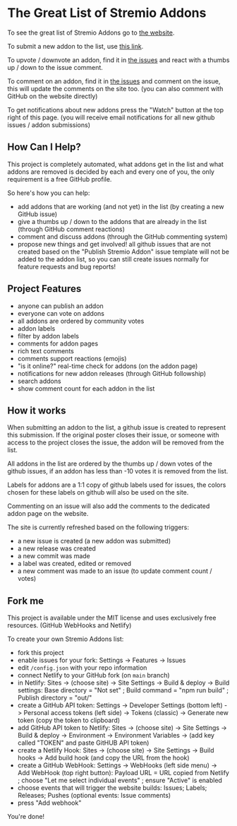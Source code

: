 # The Great List of Stremio Addons

To see the great list of Stremio Addons go to [the website](https://stremio-addons.netlify.app/).

To submit a new addon to the list, use [this link](https://github.com/danamag/stremio-addons-list/issues/new?assignees=&labels=misc&template=submit-addon.yaml&title=Addon+Name).

To upvote / downvote an addon, find it in [the issues](https://github.com/danamag/stremio-addons-list/issues) and react with a thumbs up / down to the issue comment.

To comment on an addon, find it in [the issues](https://github.com/danamag/stremio-addons-list/issues) and comment on the issue, this will update the comments on the site too. (you can also comment with GitHub on the website directly)

To get notifications about new addons press the "Watch" button at the top right of this page. (you will receive email notifications for all new github issues / addon submissions)


## How Can I Help?

This project is completely automated, what addons get in the list and what addons are removed is decided by each and every one of you, the only requirement is a free GitHub profile.

So here's how you can help:
- add addons that are working (and not yet) in the list (by creating a new GitHub issue)
- give a thumbs up / down to the addons that are already in the list (through GitHub comment reactions)
- comment and discuss addons (through the GitHub commenting system)
- propose new things and get involved! all github issues that are not created based on the "Publish Stremio Addon" issue template will not be added to the addon list, so you can still create issues normally for feature requests and bug reports!


## Project Features

- anyone can publish an addon
- everyone can vote on addons
- all addons are ordered by community votes
- addon labels
- filter by addon labels
- comments for addon pages
- rich text comments
- comments support reactions (emojis)
- "is it online?" real-time check for addons (on the addon page)
- notifications for new addon releases (through GitHub followship)
- search addons
- show comment count for each addon in the list


## How it works

When submitting an addon to the list, a github issue is created to represent this submission. If the original poster closes their issue, or someone with access to the project closes the issue, the addon will be removed from the list.

All addons in the list are ordered by the thumbs up / down votes of the github issues, if an addon has less than -10 votes it is removed from the list.

Labels for addons are a 1:1 copy of github labels used for issues, the colors chosen for these labels on github will also be used on the site.

Commenting on an issue will also add the comments to the dedicated addon page on the website.

The site is currently refreshed based on the following triggers:
- a new issue is created (a new addon was submitted)
- a new release was created
- a new commit was made
- a label was created, edited or removed
- a new comment was made to an issue (to update comment count / votes)


## Fork me

This project is available under the MIT license and uses exclusively free resources. (GitHub WebHooks and Netlify)

To create your own Stremio Addons list:
- fork this project
- enable issues for your fork: Settings -> Features -> Issues
- edit `/config.json` with your repo information
- connect Netlify to your GitHub fork (on `main` branch)
- in Netlify: Sites -> (choose site) -> Site Settings -> Build & deploy -> Build settings: Base directory = "Not set" ; Build command = "npm run build" ; Publish directory = "out/"
- create a GitHub API token: Settings -> Developer Settings (bottom left) -> Personal access tokens (left side) -> Tokens (classic) -> Generate new token (copy the token to clipboard)
- add GitHub API token to Netlify: Sites -> (choose site) -> Site Settings -> Build & deploy -> Environment -> Environment Variables -> (add key called "TOKEN" and paste GitHUB API token)
- create a Netlify Hook: Sites -> (choose site) -> Site Settings -> Build hooks -> Add build hook (and copy the URL from the hook)
- create a GitHub WebHook: Settings -> WebHooks (left side menu) -> Add WebHook (top right button): Payload URL = URL copied from Netlify ; choose "Let me select individual events" ; ensure "Active" is enabled
- choose events that will trigger the website builds: Issues; Labels; Releases; Pushes (optional events: Issue comments)
- press "Add webhook"

You're done!
